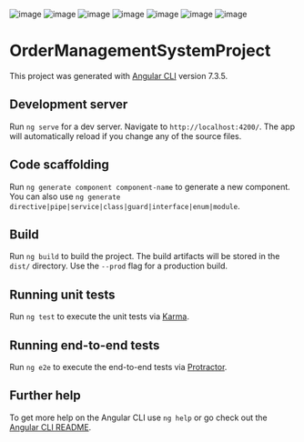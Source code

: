 ![image](https://user-images.githubusercontent.com/73658062/122559988-a7c25980-d05d-11eb-91ef-712e86ffdd05.png)
![image](https://user-images.githubusercontent.com/73658062/122560253-05ef3c80-d05e-11eb-8bd1-8998d7917237.png)
![image](https://user-images.githubusercontent.com/73658062/122560552-5b2b4e00-d05e-11eb-84e5-5202aa18bb0e.png)
![image](https://user-images.githubusercontent.com/73658062/122560576-61212f00-d05e-11eb-9ed2-b1ead6a6c9d9.png)
![image](https://user-images.githubusercontent.com/73658062/122560597-67afa680-d05e-11eb-84a6-9b3781148a93.png)
![image](https://user-images.githubusercontent.com/73658062/122560624-6e3e1e00-d05e-11eb-96c9-36dc27656a9a.png)
![image](https://user-images.githubusercontent.com/73658062/122560649-77c78600-d05e-11eb-97ca-2646c9612457.png)



# OrderManagementSystemProject

This project was generated with [Angular CLI](https://github.com/angular/angular-cli) version 7.3.5.

## Development server

Run `ng serve` for a dev server. Navigate to `http://localhost:4200/`. The app will automatically reload if you change any of the source files.

## Code scaffolding

Run `ng generate component component-name` to generate a new component. You can also use `ng generate directive|pipe|service|class|guard|interface|enum|module`.

## Build

Run `ng build` to build the project. The build artifacts will be stored in the `dist/` directory. Use the `--prod` flag for a production build.

## Running unit tests

Run `ng test` to execute the unit tests via [Karma](https://karma-runner.github.io).

## Running end-to-end tests

Run `ng e2e` to execute the end-to-end tests via [Protractor](http://www.protractortest.org/).

## Further help

To get more help on the Angular CLI use `ng help` or go check out the [Angular CLI README](https://github.com/angular/angular-cli/blob/master/README.md).
